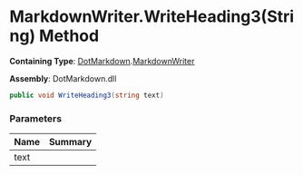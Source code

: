 # MarkdownWriter\.WriteHeading3\(String\) Method

**Containing Type**: [DotMarkdown](../../README.md)\.[MarkdownWriter](../README.md)

**Assembly**: DotMarkdown\.dll

```csharp
public void WriteHeading3(string text)
```

### Parameters

| Name | Summary |
| ---- | ------- |
| text | |

